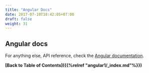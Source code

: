 ```yaml
---
title: "Angular Docs"
date: 2017-07-10T18:42:05+07:00
draft: false
weight: 31
---
```


## Angular docs
For anything else, API reference, check the [Angular documentation](//docs.angularjs.org/api).

**[Back to Table of Contents]({{%relref "angular1/_index.md"%}})**
